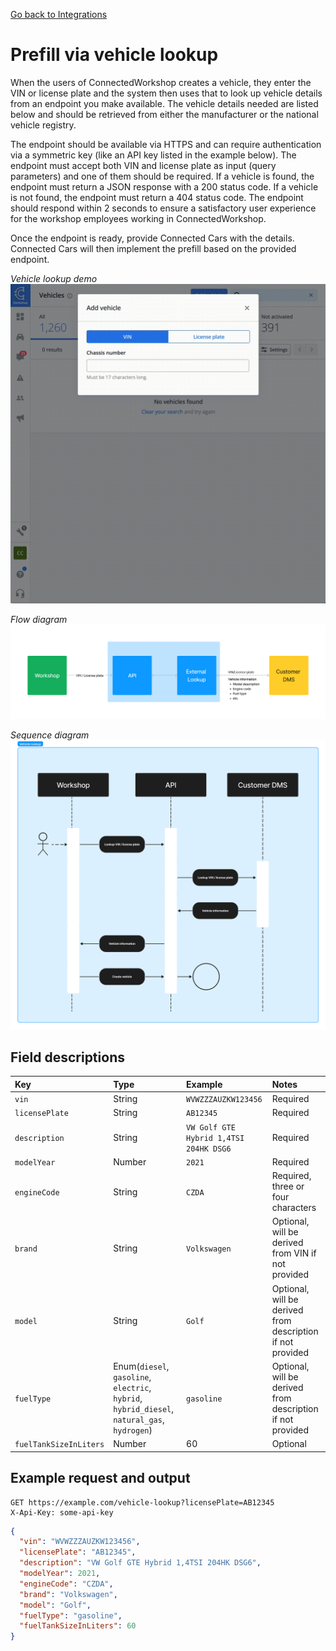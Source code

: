 [Go back to Integrations](./integrations/intro)

# Prefill via vehicle lookup
When the users of ConnectedWorkshop creates a vehicle, they enter the VIN or license plate and the system then uses that to look up vehicle details from an endpoint you make available. The vehicle details needed are listed below and should be retrieved from either the manufacturer or the national vehicle registry.

The endpoint should be available via HTTPS and can require authentication via a symmetric key (like an API key listed in the example below). The endpoint must accept both VIN and license plate as input (query parameters) and one of them should be required. If a vehicle is found, the endpoint must return a JSON response with a 200 status code. If a vehicle is not found, the endpoint must return a 404 status code. The endpoint should respond within 2 seconds to ensure a satisfactory user experience for the workshop employees working in ConnectedWorkshop.

Once the endpoint is ready, provide Connected Cars with the details. Connected Cars will then implement the prefill based on the provided endpoint.

_Vehicle lookup demo_
![Demo](./vehicle-lookup-demo.gif)

_Flow diagram_
![Flow diagram](./vehicle-lookup-flow-diagram.png)

_Sequence diagram_
![Sequence diagram](./vehicle-lookup-sequence-diagram.png)

## Field descriptions
| Key                    | Type                                                                                         | Example                                | Notes                                                      |
|:-----------------------|:---------------------------------------------------------------------------------------------|:---------------------------------------|:-----------------------------------------------------------|
| `vin`                  | String                                                                                       | `WVWZZZAUZKW123456`                    | Required                                                   |
| `licensePlate`         | String                                                                                       | `AB12345`                              | Required                                                   |
| `description`          | String                                                                                       | `VW Golf GTE Hybrid 1,4TSI 204HK DSG6` | Required                                                   |
| `modelYear`            | Number                                                                                       | `2021`                                 | Required                                                   |
| `engineCode`           | String                                                                                       | `CZDA`                                 | Required, three or four characters                         |
| `brand`                | String                                                                                       | `Volkswagen`                           | Optional, will be derived from VIN if not provided         |
| `model`                | String                                                                                       | `Golf`                                 | Optional, will be derived from description if not provided |
| `fuelType`             | Enum(`diesel`, `gasoline`, `electric`, `hybrid`, `hybrid_diesel`, `natural_gas`, `hydrogen`) | `gasoline`                             | Optional, will be derived from description if not provided |
| `fuelTankSizeInLiters` | Number                                                                                       | 60                                     | Optional                                                   |

## Example request and output
```
GET https://example.com/vehicle-lookup?licensePlate=AB12345
X-Api-Key: some-api-key
```

```json
{
  "vin": "WVWZZZAUZKW123456",
  "licensePlate": "AB12345",
  "description": "VW Golf GTE Hybrid 1,4TSI 204HK DSG6",
  "modelYear": 2021,
  "engineCode": "CZDA",
  "brand": "Volkswagen",
  "model": "Golf",
  "fuelType": "gasoline",
  "fuelTankSizeInLiters": 60
}
```

